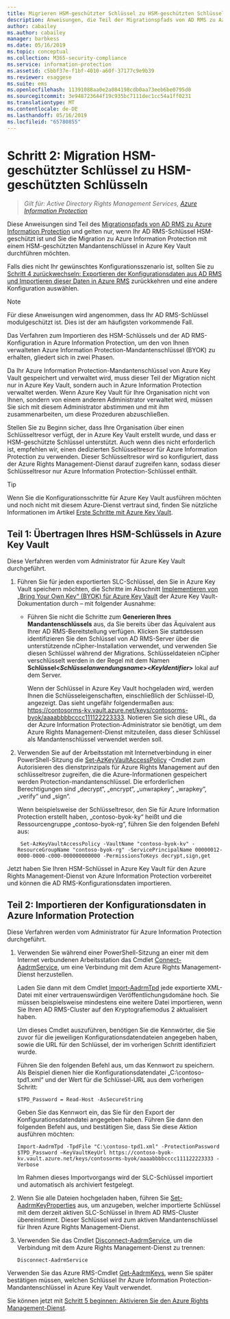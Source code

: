 ```yaml
---
title: Migrieren HSM-geschützter Schlüssel zu HSM-geschützten Schlüsseln – AIP
description: Anweisungen, die Teil der Migrationspfads von AD RMS zu Azure Information Protection und gilt nur, wenn Ihr AD RMS-Schlüssel HSM-geschützten ist und Sie sind möchten mit einem HSM-geschützten mandantenschlüssel in Azure Key Vault zu Azure Information Protection migrieren.
author: cabailey
ms.author: cabailey
manager: barbkess
ms.date: 05/16/2019
ms.topic: conceptual
ms.collection: M365-security-compliance
ms.service: information-protection
ms.assetid: c5bbf37e-f1bf-4010-a60f-37177c9e9b39
ms.reviewer: esaggese
ms.suite: ems
ms.openlocfilehash: 11391088aa0e2a084198cdb0aa73eeb6be0795d0
ms.sourcegitcommit: 3e948723644f19c935bc7111dec1cc54a1ff0231
ms.translationtype: MT
ms.contentlocale: de-DE
ms.lasthandoff: 05/16/2019
ms.locfileid: "65780855"
---
```

# <a name="step-2-hsm-protected-key-to-hsm-protected-key-migration"></a>Schritt 2: Migration HSM-geschützter Schlüssel zu HSM-geschützten Schlüsseln

>*Gilt für: Active Directory Rights Management Services, [Azure Information Protection](https://azure.microsoft.com/pricing/details/information-protection)*


Diese Anweisungen sind Teil des [Migrationspfads von AD RMS zu Azure Information Protection](migrate-from-ad-rms-to-azure-rms.md) und gelten nur, wenn Ihr AD RMS-Schlüssel HSM-geschützt ist und Sie die Migration zu Azure Information Protection mit einem HSM-geschützten Mandantenschlüssel in Azure Key Vault durchführen möchten. 

Falls dies nicht Ihr gewünschtes Konfigurationsszenario ist, sollten Sie zu [Schritt 4 zurückwechseln: Exportieren der Konfigurationsdaten aus AD RMS und Importieren dieser Daten in Azure RMS](migrate-from-ad-rms-phase2.md#step-4-export-configuration-data-from-ad-rms-and-import-it-to-azure-information-protection) zurückkehren und eine andere Konfiguration auswählen.

> [!NOTE]
> Für diese Anweisungen wird angenommen, dass Ihr AD RMS-Schlüssel modulgeschützt ist. Dies ist der am häufigsten vorkommende Fall. 

Das Verfahren zum Importieren des HSM-Schlüssels und der AD RMS-Konfiguration in Azure Information Protection, um den von Ihnen verwalteten Azure Information Protection-Mandantenschlüssel (BYOK) zu erhalten, gliedert sich in zwei Phasen.

Da Ihr Azure Information Protection-Mandantenschlüssel von Azure Key Vault gespeichert und verwaltet wird, muss dieser Teil der Migration nicht nur in Azure Key Vault, sondern auch in Azure Information Protection verwaltet werden. Wenn Azure Key Vault für Ihre Organisation nicht von Ihnen, sondern von einem anderen Administrator verwaltet wird, müssen Sie sich mit diesem Administrator abstimmen und mit ihm zusammenarbeiten, um diese Prozeduren abzuschließen.

Stellen Sie zu Beginn sicher, dass Ihre Organisation über einen Schlüsseltresor verfügt, der in Azure Key Vault erstellt wurde, und dass er HSM-geschützte Schlüssel unterstützt. Auch wenn dies nicht erforderlich ist, empfehlen wir, einen dedizierten Schlüsseltresor für Azure Information Protection zu verwenden. Dieser Schlüsseltresor wird so konfiguriert, dass der Azure Rights Management-Dienst darauf zugreifen kann, sodass dieser Schlüsseltresor nur Azure Information Protection-Schlüssel enthält.


> [!TIP]
> Wenn Sie die Konfigurationsschritte für Azure Key Vault ausführen möchten und noch nicht mit diesem Azure-Dienst vertraut sind, finden Sie nützliche Informationen im Artikel [Erste Schritte mit Azure Key Vault](/azure/key-vault/key-vault-get-started). 


## <a name="part-1-transfer-your-hsm-key-to-azure-key-vault"></a>Teil 1: Übertragen Ihres HSM-Schlüssels in Azure Key Vault

Diese Verfahren werden vom Administrator für Azure Key Vault durchgeführt.

1. Führen Sie für jeden exportierten SLC-Schlüssel, den Sie in Azure Key Vault speichern möchten, die Schritte im Abschnitt [Implementieren von „Bring Your Own Key“ (BYOK) für Azure Key Vault](/azure/key-vault/key-vault-hsm-protected-keys#implementing-bring-your-own-key-byok-for-azure-key-vault) der Azure Key Vault-Dokumentation durch – mit folgender Ausnahme:

   - Führen Sie nicht die Schritte zum **Generieren Ihres Mandantenschlüssels** aus, da Sie bereits über das Äquivalent aus Ihrer AD RMS-Bereitstellung verfügen. Klicken Sie stattdessen identifizieren Sie den Schlüssel von AD RMS-Server über die unterstützende nCipher-Installation verwendet, und verwenden Sie diesen Schlüssel während der Migrations. Schlüsseldateien nCipher verschlüsselt werden in der Regel mit dem Namen **Schlüssel<*Schlüsselanwendungsname*><*KeyIdentifier*>** lokal auf dem Server.

     Wenn der Schlüssel in Azure Key Vault hochgeladen wird, werden Ihnen die Schlüsseleigenschaften, einschließlich der Schlüssel-ID, angezeigt. Das sieht ungefähr folgendermaßen aus: https://contosorms-kv.vault.azure.net/keys/contosorms-byok/aaaabbbbcccc111122223333. Notieren Sie sich diese URL, da der Azure Information Protection-Administrator sie benötigt, um dem Azure Rights Management-Dienst mitzuteilen, dass dieser Schlüssel als Mandantenschlüssel verwendet werden soll.

2. Verwenden Sie auf der Arbeitsstation mit Internetverbindung in einer PowerShell-Sitzung die [Set-AzKeyVaultAccessPolicy](/powershell/module/az.keyvault/set-azkeyvaultaccesspolicy) -Cmdlet zum Autorisieren des dienstprinzipals für Azure Rights Management auf den schlüsseltresor zugreifen, die die Azure-Informationen gespeichert werden Protection-mandantenschlüssel. Die erforderlichen Berechtigungen sind „decrypt“, „encrypt“, „unwrapkey“, „wrapkey“, „verify“ und „sign“.
    
    Wenn beispielsweise der Schlüsseltresor, den Sie für Azure Information Protection erstellt haben, „contoso-byok-ky“ heißt und die Ressourcengruppe „contoso-byok-rg“, führen Sie den folgenden Befehl aus:
    
        Set-AzKeyVaultAccessPolicy -VaultName "contoso-byok-kv" -ResourceGroupName "contoso-byok-rg" -ServicePrincipalName 00000012-0000-0000-c000-000000000000 -PermissionsToKeys decrypt,sign,get


Jetzt haben Sie Ihren HSM-Schlüssel in Azure Key Vault für den Azure Rights Management-Dienst von Azure Information Protection vorbereitet und können die AD RMS-Konfigurationsdaten importieren.

## <a name="part-2-import-the-configuration-data-to-azure-information-protection"></a>Teil 2: Importieren der Konfigurationsdaten in Azure Information Protection

Diese Verfahren werden vom Administrator für Azure Information Protection durchgeführt.

1. Verwenden Sie während einer PowerShell-Sitzung an einer mit dem Internet verbundenen Arbeitsstation das Cmdlet [Connect-AadrmService](/powershell/aadrm/vlatest/connect-aadrmservice), um eine Verbindung mit dem Azure Rights Management-Dienst herzustellen.
    
    Laden Sie dann mit dem Cmdlet [Import-AadrmTpd](/powershell/aadrm/vlatest/import-aadrmtpd) jede exportierte XML-Datei mit einer vertrauenswürdigen Veröffentlichungsdomäne hoch. Sie müssen beispielsweise mindestens eine weitere Datei importieren, wenn Sie Ihren AD RMS-Cluster auf den Kryptografiemodus 2 aktualisiert haben.
    
    Um dieses Cmdlet auszuführen, benötigen Sie die Kennwörter, die Sie zuvor für die jeweiligen Konfigurationsdatendateien angegeben haben, sowie die URL für den Schlüssel, der im vorherigen Schritt identifiziert wurde.
    
    Führen Sie den folgenden Befehl aus, um das Kennwort zu speichern. Als Beispiel dienen hier die Konfigurationsdatendatei „C:\contoso-tpd1.xml“ und der Wert für die Schlüssel-URL aus dem vorherigen Schritt:
    
    ```
    $TPD_Password = Read-Host -AsSecureString
    ```
    
    Geben Sie das Kennwort ein, das Sie für den Export der Konfigurationsdatendatei angegeben haben. Führen Sie dann den folgenden Befehl aus, und bestätigen Sie, dass Sie diese Aktion ausführen möchten:
    
    ```
    Import-AadrmTpd -TpdFile "C:\contoso-tpd1.xml" -ProtectionPassword $TPD_Password –KeyVaultKeyUrl https://contoso-byok-kv.vault.azure.net/keys/contosorms-byok/aaaabbbbcccc111122223333 -Verbose
    ```
    
    Im Rahmen dieses Importvorgangs wird der SLC-Schlüssel importiert und automatisch als archiviert festgelegt.

2.  Wenn Sie alle Dateien hochgeladen haben, führen Sie [Set-AadrmKeyProperties](/powershell/module/aadrm/set-aadrmkeyproperties) aus, um anzugeben, welcher importierte Schlüssel mit dem derzeit aktiven SLC-Schlüssel in Ihrem AD RMS-Cluster übereinstimmt. Dieser Schlüssel wird zum aktiven Mandantenschlüssel für Ihren Azure Rights Management-Dienst.

3.  Verwenden Sie das Cmdlet [Disconnect-AadrmService](/powershell/aadrm/vlatest/disconnect-aadrmservice), um die Verbindung mit dem Azure Rights Management-Dienst zu trennen:

    ```
    Disconnect-AadrmService
    ```

Verwenden Sie das Azure RMS-Cmdlet [Get-AadrmKeys](/powershell/aadrm/vlatest/get-aadrmkeys), wenn Sie später bestätigen müssen, welchen Schlüssel Ihr Azure Information Protection-Mandantenschlüssel in Azure Key Vault verwendet.

Sie können jetzt mit [Schritt 5 beginnen: Aktivieren Sie den Azure Rights Management-Dienst](migrate-from-ad-rms-phase2.md#step-5-activate-the-azure-rights-management-service).


